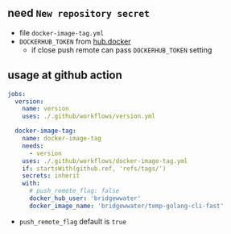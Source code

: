 ## need `New repository secret`

- file `docker-image-tag.yml`
- `DOCKERHUB_TOKEN` from [hub.docker](https://hub.docker.com/settings/security)
    - if close push remote can pass `DOCKERHUB_TOKEN` setting 

## usage at github action

```yml
jobs:
  version:
    name: version
    uses: ./.github/workflows/version.yml

  docker-image-tag:
    name: docker-image-tag
    needs:
      - version
    uses: ./.github/workflows/docker-image-tag.yml
    if: startsWith(github.ref, 'refs/tags/')
    secrets: inherit
    with:
      # push_remote_flag: false
      docker_hub_user: 'bridgewwater'
      docker_image_name: 'bridgewwater/temp-golang-cli-fast'
```

- `push_remote_flag` default is `true`
